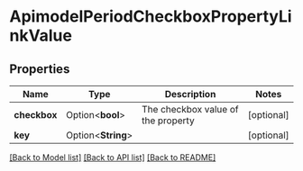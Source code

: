 # ApimodelPeriodCheckboxPropertyLinkValue

## Properties

Name | Type | Description | Notes
------------ | ------------- | ------------- | -------------
**checkbox** | Option<**bool**> | The checkbox value of the property | [optional]
**key** | Option<**String**> |  | [optional]

[[Back to Model list]](../README.md#documentation-for-models) [[Back to API list]](../README.md#documentation-for-api-endpoints) [[Back to README]](../README.md)


